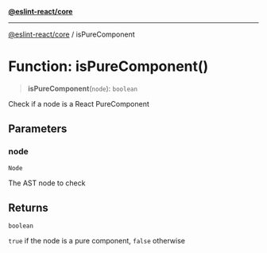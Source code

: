 [**@eslint-react/core**](../README.md)

***

[@eslint-react/core](../README.md) / isPureComponent

# Function: isPureComponent()

> **isPureComponent**(`node`): `boolean`

Check if a node is a React PureComponent

## Parameters

### node

`Node`

The AST node to check

## Returns

`boolean`

`true` if the node is a pure component, `false` otherwise
